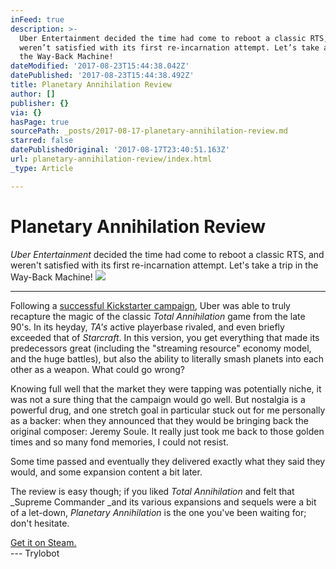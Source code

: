 ```yaml
---
inFeed: true
description: >-
  Uber Entertainment decided the time had come to reboot a classic RTS, and
  weren’t satisfied with its first re-incarnation attempt. Let’s take a trip in
  the Way-Back Machine!
dateModified: '2017-08-23T15:44:38.042Z'
datePublished: '2017-08-23T15:44:38.492Z'
title: Planetary Annihilation Review
author: []
publisher: {}
via: {}
hasPage: true
sourcePath: _posts/2017-08-17-planetary-annihilation-review.md
starred: false
datePublishedOriginal: '2017-08-17T23:40:51.163Z'
url: planetary-annihilation-review/index.html
_type: Article

---
```

# Planetary Annihilation Review

_Uber Entertainment_ decided the time had come to reboot a classic RTS, and weren't satisfied with its first re-incarnation attempt. Let's take a trip in the Way-Back Machine!
![](https://the-grid-user-content.s3-us-west-2.amazonaws.com/7358adbc-88c1-4c57-8277-a218eb92ec99.jpg)

---

Following a [successful Kickstarter campaign][0], Uber was able to truly recapture the magic of the classic _Total Annihilation_ game from the late 90's. In its heyday, _TA's_ active playerbase rivaled, and even briefly exceeded that of _Starcraft_. In this version, you get everything that made its predecessors great (including the "streaming resource" economy model, and the huge battles), but also the ability to literally smash planets into each other as a weapon. What could go wrong?

Knowing full well that the market they were tapping was potentially niche, it was not a sure thing that the campaign would go well. But nostalgia is a powerful drug, and one stretch goal in particular stuck out for me personally as a backer: when they announced that they would be bringing back the original composer: Jeremy Soule. It really just took me back to those golden times and so many fond memories, I could not resist.

Some time passed and eventually they delivered exactly what they said they would, and some expansion content a bit later.

The review is easy though; if you liked _Total Annihilation_ and felt that _Supreme Commander _and its various expansions and sequels were a bit of a let-down, _Planetary Annihilation_ is the one you've been waiting for; don't hesitate.

[Get it on Steam.][1]  
--- Trylobot

[0]: https://www.kickstarter.com/projects/659943965/planetary-annihilation-a-next-generation-rts
[1]: http://store.steampowered.com/app/386070/Planetary_Annihilation_TITANS/